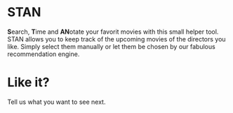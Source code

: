 STAN
====

**S**earch, **T**ime and **AN**otate your favorit movies with this small helper tool. 
STAN allows you to keep track of the upcoming movies of the directors you like. 
Simply select them manually or let them be chosen by our fabulous recommendation engine.

Like it?
========

Tell us what you want to see next.
